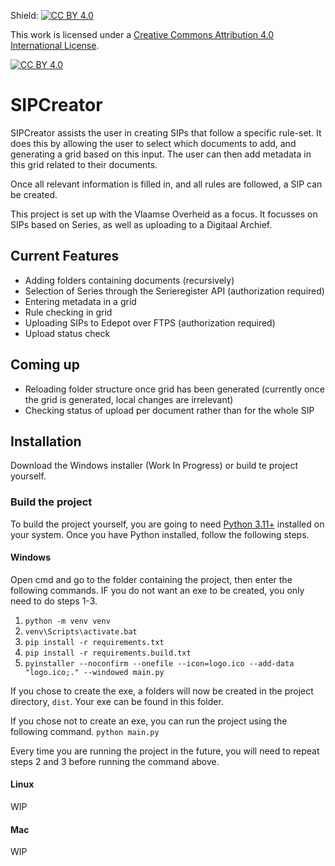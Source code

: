 Shield: [![CC BY 4.0][cc-by-shield]][cc-by]

This work is licensed under a
[Creative Commons Attribution 4.0 International License][cc-by].

[![CC BY 4.0][cc-by-image]][cc-by]

[cc-by]: http://creativecommons.org/licenses/by/4.0/
[cc-by-image]: https://i.creativecommons.org/l/by/4.0/88x31.png
[cc-by-shield]: https://img.shields.io/badge/License-CC%20BY%204.0-lightgrey.svg

# SIPCreator

SIPCreator assists the user in creating SIPs that follow a specific rule-set.
It does this by allowing the user to select which documents to add, and generating a grid based on this input.
The user can then add metadata in this grid related to their documents.

Once all relevant information is filled in, and all rules are followed, a SIP can be created.

This project is set up with the Vlaamse Overheid as a focus.
It focusses on SIPs based on Series, as well as uploading to a Digitaal Archief.

## Current Features

- Adding folders containing documents (recursively)
- Selection of Series through the Serieregister API (authorization required)
- Entering metadata in a grid
- Rule checking in grid
- Uploading SIPs to Edepot over FTPS (authorization required)
- Upload status check

## Coming up

- Reloading folder structure once grid has been generated (currently once the grid is generated, local changes are irrelevant)
- Checking status of upload per document rather than for the whole SIP

## Installation

Download the Windows installer (Work In Progress) or build te project yourself.

### Build the project

To build the project yourself, you are going to need [Python 3.11+](https://www.python.org/downloads/) installed on your system.
Once you have Python installed, follow the following steps.

#### Windows

Open cmd and go to the folder containing the project, then enter the following commands.
IF you do not want an exe to be created, you only need to do steps 1-3.

1. `python -m venv venv`
2. `venv\Scripts\activate.bat`
3. `pip install -r requirements.txt`
4. `pip install -r requirements.build.txt`
5. `pyinstaller --noconfirm --onefile --icon=logo.ico --add-data "logo.ico;." --windowed main.py`

If you chose to create the exe, a folders will now be created in the project directory, `dist`.
Your exe can be found in this folder.

If you chose not to create an exe, you can run the project using the following command.
`python main.py`

Every time you are running the project in the future, you will need to repeat steps 2 and 3 before running the command above.

#### Linux

WIP

#### Mac

WIP
